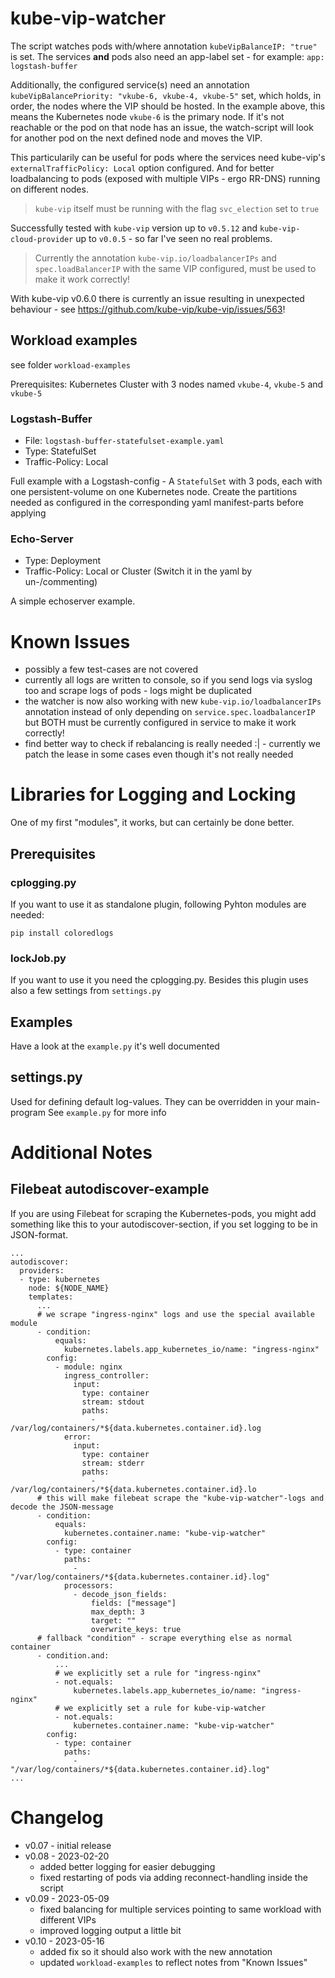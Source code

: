 # kube-vip-watcher

The script watches pods with/where annotation `kubeVipBalanceIP: "true"` is set. The services **and** pods also need an app-label
set - for example: `app: logstash-buffer` 

Additionally, the configured service(s) need an annotation `kubeVipBalancePriority: "vkube-6, vkube-4, vkube-5"` set,
which holds, in order, the nodes where the VIP should be hosted. In the example above, this means the Kubernetes node `vkube-6` is 
the primary node. If it's not reachable or the pod on that node has an issue, the watch-script will look for another pod on the next
defined node and moves the VIP.

This particularily can be useful for pods where the services need kube-vip's `externalTrafficPolicy: Local` option configured. And
for better loadbalancing to pods (exposed with multiple VIPs - ergo RR-DNS) running on different nodes.

> `kube-vip` itself must be running with the flag `svc_election` set to `true` 

Successfully tested with `kube-vip` version up to `v0.5.12` and `kube-vip-cloud-provider` up to `v0.0.5` - so far I've seen no real problems.

> Currently the annotation `kube-vip.io/loadbalancerIPs` and `spec.loadBalancerIP` with the same VIP configured, must be used to make it work correctly!

With kube-vip v0.6.0 there is currently an issue resulting in unexpected behaviour - see https://github.com/kube-vip/kube-vip/issues/563!

## Workload examples

see folder `workload-examples`

Prerequisites: Kubernetes Cluster with 3 nodes named `vkube-4`, `vkube-5` and `vkube-5`

### Logstash-Buffer

* File: `logstash-buffer-statefulset-example.yaml`
* Type: StatefulSet
* Traffic-Policy: Local

Full example with a Logstash-config - A `StatefulSet` with 3 pods, each with one persistent-volume on one Kubernetes node.
Create the partitions needed as configured in the corresponding yaml manifest-parts before applying

### Echo-Server

* Type: Deployment
* Traffic-Policy: Local or Cluster (Switch it in the yaml by un-/commenting)

A simple echoserver example.

# Known Issues

* possibly a few test-cases are not covered
* currently all logs are written to console, so if you send logs via syslog too and scrape logs of pods - logs might be duplicated
* the watcher is now also working with new `kube-vip.io/loadbalancerIPs` annotation instead of only depending on `service.spec.loadbalancerIP` 
  but BOTH must be currently configured in service to make it work correctly!
* find better way to check if rebalancing is really needed :| - currently we patch the lease in some cases even though it's not really needed

# Libraries for Logging and Locking

One of my first "modules", it works, but can certainly be done better.

## Prerequisites

### cplogging.py
If you want to use it as standalone plugin, following Pyhton modules are needed:

    pip install coloredlogs 

### lockJob.py
If you want to use it you need the cplogging.py. Besides this plugin uses also a
few settings from `settings.py`

## Examples
Have a look at the `example.py` it's well documented

## settings.py
Used for defining default log-values. They can be overridden in your main-program
See `example.py` for more info

# Additional Notes

## Filebeat autodiscover-example

If you are using Filebeat for scraping the Kubernetes-pods, you might add something 
like this to your autodiscover-section, if you set logging to be in JSON-format.

```
...
autodiscover:
  providers:
  - type: kubernetes
    node: ${NODE_NAME}
    templates:
      ...
      # we scrape "ingress-nginx" logs and use the special available module
      - condition:
          equals:
            kubernetes.labels.app_kubernetes_io/name: "ingress-nginx"
        config:
          - module: nginx
            ingress_controller:
              input:
                type: container
                stream: stdout
                paths:
                  - /var/log/containers/*${data.kubernetes.container.id}.log
            error:
              input:
                type: container
                stream: stderr
                paths:
                  - /var/log/containers/*${data.kubernetes.container.id}.lo
      # this will make filebeat scrape the "kube-vip-watcher"-logs and decode the JSON-message
      - condition:
          equals:
            kubernetes.container.name: "kube-vip-watcher"
        config:
          - type: container
            paths:
              - "/var/log/containers/*${data.kubernetes.container.id}.log"
            processors:
              - decode_json_fields:
                  fields: ["message"]
                  max_depth: 3
                  target: ""
                  overwrite_keys: true
      # fallback "condition" - scrape everything else as normal container
      - condition.and:
          ...
          # we explicitly set a rule for "ingress-nginx"
          - not.equals:
              kubernetes.labels.app_kubernetes_io/name: "ingress-nginx"
          # we explicitly set a rule for kube-vip-watcher
          - not.equals:
              kubernetes.container.name: "kube-vip-watcher"
        config:
          - type: container
            paths:
              - "/var/log/containers/*${data.kubernetes.container.id}.log"
...
```

# Changelog

* v0.07 - initial release
* v0.08 - 2023-02-20
  - added better logging for easier debugging
  - fixed restarting of pods via adding reconnect-handling inside the script
* v0.09 - 2023-05-09
  - fixed balancing for multiple services pointing to same workload with different VIPs
  - improved logging output a little bit
* v0.10 - 2023-05-16
  - added fix so it should also work with the new annotation
  - updated `workload-examples` to reflect notes from "Known Issues"

